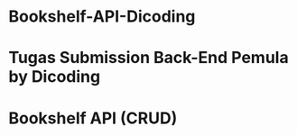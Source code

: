 # Bookshelf-API-Dicoding

<h1> Tugas Submission Back-End Pemula by Dicoding </h1>
<h1>Bookshelf API (CRUD)</h1>
